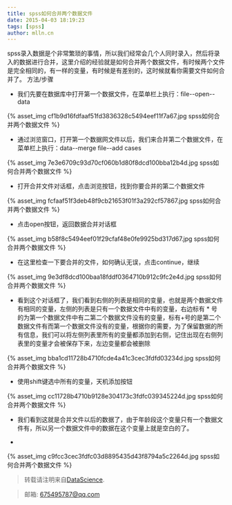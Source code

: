 ```yaml
---
title: spss如何合并两个数据文件
date: 2015-04-03 18:19:23
tags: [spss]
author: mlln.cn
---
```

spss录入数据是个非常繁琐的事情，所以我们经常会几个人同时录入，然后将录入的数据进行合并，这里介绍的经验就是如何合并两个数据文件，有时候两个文件是完全相同的，有一样的变量，有时候是有差别的，这时候就看你需要文件如何合并了。
方法/步骤


- 我们先要在数据库中打开第一个数据文件，在菜单栏上执行：file--open--data

{% asset_img cf1b9d16fdfaaf51fd3836328c5494eef11f7a67.jpg spss如何合并两个数据文件 %}

- 通过浏览窗口，打开第一个数据网文件以后，我们来合并第二个数据文件，在菜单栏上执行：data--merge file--add cases

{% asset_img 7e3e6709c93d70cf060b1d80f8dcd100bba12b4d.jpg spss如何合并两个数据文件 %}

- 打开合并文件对话框，点击浏览按钮，找到你要合并的第二个数据文件

{% asset_img fcfaaf51f3deb48f9cb21653f01f3a292cf57867.jpg spss如何合并两个数据文件 %}

- 点击open按钮，返回数据合并对话框

{% asset_img b58f8c5494eef01f29cfaf48e0fe9925bd317d67.jpg spss如何合并两个数据文件 %}

- 在这里检查一下要合并的文件，如何确认无误，点击continue，继续

{% asset_img 9e3df8dcd100baa18fddf0364710b912c9fc2e4d.jpg spss如何合并两个数据文件 %}

- 看到这个对话框了，我们看到右侧的列表是相同的变量，也就是两个数据文件有相同的变量，左侧的列表是只有一个数据文件中有的变量，右边标有 * 号 的为第一个数据文件中有二第二个数据文件没有的变量，标有+号的是第二个数据文件有而第一个数据文件没有的变量，根据你的需要，为了保留数据的所有信息，我们可以将左侧列表里所有的变量都添加到右侧，记住出现在右侧列表里的变量才会被保存下来，左边变量都会被删除

{% asset_img bba1cd11728b4710fcde4a41c3cec3fdfd03234d.jpg spss如何合并两个数据文件 %}

- 使用shift键选中所有的变量，天机添加按钮

{% asset_img cc11728b4710b9128e304173c3fdfc039345224d.jpg spss如何合并两个数据文件 %}

- 我们看到这就是合并文件以后的数据了，由于年龄段这个变量只有一个数据文件有，所以另一个数据文件中的数据在这个变量上就是空白的了。

-  

{% asset_img c9fcc3cec3fdfc03d8895435d43f8794a5c2264d.jpg spss如何合并两个数据文件 %}

> 转载请注明来自[DataScience](http://mlln.cn).

> 邮箱: 675495787@qq.com 
